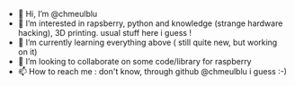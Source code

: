 - 👋 Hi, I’m @chmeulblu
- 👀 I’m interested in rapsberry, python and knowledge (strange hardware hacking), 3D printing. usual stuff here i guess !
- 🌱 I’m currently learning everything above ( still quite new, but working on it)
- 💞️ I’m looking to collaborate on some code/library for raspberry
- 📫 How to reach me : don't know, through github @chmeulblu i guess :-)

<!---
chmeulblu/chmeulblu is a ✨ special ✨ repository because its `README.md` (this file) appears on your GitHub profile.
You can click the Preview link to take a look at your changes.
--->
